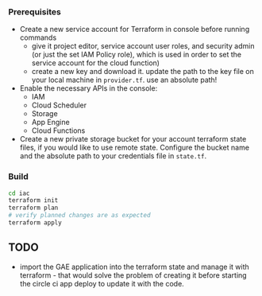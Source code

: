 ### Prerequisites
- Create a new service account for Terraform in console before running commands
  - give it project editor, service account user roles, and security admin (or just the set IAM Policy role), which is used in order to set the service account for the cloud function)
  - create a new key and download it. update the path to the key file on your local machine in `provider.tf`. use an absolute path!
- Enable the necessary APIs in the console: 
  - IAM
  - Cloud Scheduler
  - Storage
  - App Engine
  - Cloud Functions
- Create a new private storage bucket for your account terraform state files, if you would like to use remote state. Configure the bucket name and the absolute path to your credentials file in `state.tf`.

### Build 
```bash
cd iac
terraform init
terraform plan
# verify planned changes are as expected
terraform apply
```


## TODO 
- import the GAE application into the terraform state and manage it with terraform - that would solve the problem of creating it before starting the circle ci app deploy to update it with the code. 
